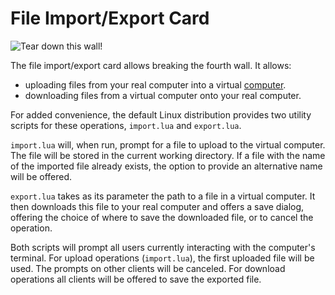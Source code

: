 # File Import/Export Card
![Tear down this wall!](item:oc2:file_import_export_card)

The file import/export card allows breaking the fourth wall. It allows:
- uploading files from your real computer into a virtual [computer](../block/computer.md).
- downloading files from a virtual computer onto your real computer.

For added convenience, the default Linux distribution provides two utility scripts for these operations, `import.lua` and `export.lua`.

`import.lua` will, when run, prompt for a file to upload to the virtual computer. The file will be stored in the current working directory. If a file with the name of the imported file already exists, the option to provide an alternative name will be offered.

`export.lua` takes as its parameter the path to a file in a virtual computer. It then downloads this file to your real computer and offers a save dialog, offering the choice of where to save the downloaded file, or to cancel the operation.

Both scripts will prompt all users currently interacting with the computer's terminal. For upload operations (`import.lua`), the first uploaded file will be used. The prompts on other clients will be canceled. For download operations all clients will be offered to save the exported file.
